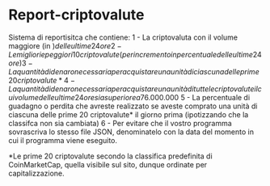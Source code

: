# Report-criptovalute
Sistema di reportisitca che contiene:
1 - La criptovaluta con il volume maggiore (in $) delle ultime 24 ore
2 - Le migliori e peggiori 10 criptovalute (per incremento in percentuale delle ultime 24 ore)
3 - La quantità di denaro necessaria per acquistare una unità di ciascuna delle prime 20 criptovalute*
4 - La quantità di denaro necessaria per acquistare una unità di tutte le criptovalute il cui volume delle ultime 24 ore sia superiore a 76.000.000$
5 - La percentuale di guadagno o perdita che avreste realizzato se aveste comprato una unità di ciascuna delle prime 20 criptovalute* il giorno prima (ipotizzando che la classifca non sia cambiata)
6 - Per evitare che il vostro programma sovrascriva lo stesso file JSON, denominatelo con la data del momento in cui il programma viene eseguito.

*Le prime 20 criptovalute secondo la classifica predefinita di CoinMarketCap, quella visibile sul sito, dunque ordinate per capitalizzazione.
